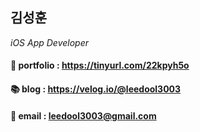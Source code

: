## 김성훈  
*iOS App Developer*

#### 🌱 portfolio : https://tinyurl.com/22kpyh5o  
#### 📚 blog : https://velog.io/@leedool3003  
#### 📮 email : leedool3003@gmail.com  
